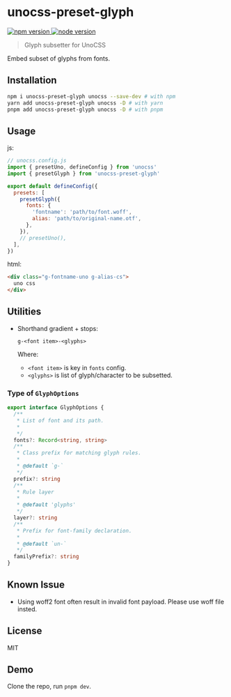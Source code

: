 # unocss-preset-glyph

<p>
  <a href="https://npmjs.com/package/unocss-preset-glyph" target="_blank" rel="noopener noreferrer">
    <img src="https://img.shields.io/npm/v/unocss-preset-glyph" alt="npm version">
  </a>
  <a href="https://nodejs.org/en/about/releases/" target="_blank" rel="noopener noreferrer">
    <img src="https://img.shields.io/node/v/unocss-preset-glyph" alt="node version">
  </a>
</p>

> Glyph subsetter for UnoCSS

Embed subset of glyphs from fonts.

## Installation

```sh
npm i unocss-preset-glyph unocss --save-dev # with npm
yarn add unocss-preset-glyph unocss -D # with yarn
pnpm add unocss-preset-glyph unocss -D # with pnpm
```

## Usage

js:
```js
// unocss.config.js
import { presetUno, defineConfig } from 'unocss'
import { presetGlyph } from 'unocss-preset-glyph'

export default defineConfig({
  presets: [
    presetGlyph({
      fonts: {
        'fontname': 'path/to/font.woff',
        alias: 'path/to/original-name.otf',
      },
    }),
    // presetUno(),
  ],
})
```

html:
```html
<div class="g-fontname-uno g-alias-cs">
  uno css
</div>
```

## Utilities

- Shorthand gradient + stops:

  `g-<font item>-<glyphs>`

  Where:

  - `<font item>` is key in `fonts` config.
  - `<glyphs>` is list of glyph/character to be subsetted.

### Type of `GlyphOptions`

```ts
export interface GlyphOptions {
  /**
   * List of font and its path.
   *
   */
  fonts?: Record<string, string>
  /**
   * Class prefix for matching glyph rules.
   *
   * @default `g-`
   */
  prefix?: string
  /**
   * Rule layer
   *
   * @default 'glyphs'
   */
  layer?: string
  /**
   * Prefix for font-family declaration.
   *
   * @default `un-`
   */
  familyPrefix?: string
}
```

## Known Issue

- Using woff2 font often result in invalid font payload. Please use woff file insted.

## License

MIT

## Demo

Clone the repo, run `pnpm dev`.
